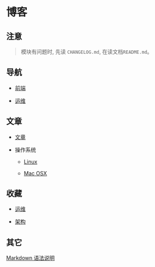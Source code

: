 # 博客

## 注意

> 模块有问题时, 先读 `CHANGELOG.md`, 在读文档`README.md`。

## 导航

- [前端](./Navigation/fed.md)

- [运维](./Navigation/sr.md)

## 文章

  - [文章](./SUMMARY.md)

  - 操作系统

    - [Linux](./Articles/System/Linux/README.md)

    - [Mac OSX](./Articles/System/OSX/README.md)

## 收藏

 - [运维](./Collection/Operation/README.md)

 - [架构](./Collection/Architecture/README.md)

## 其它

[Markdown 语法说明](https://www.appinn.com/markdown/)


